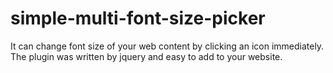 simple-multi-font-size-picker
=============================

It can change font size of your web content by clicking an icon immediately. The plugin was written by jquery and easy to add to your website.
